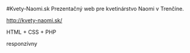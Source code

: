 #Kvety-Naomi.sk
Prezentačný web pre kvetinárstvo Naomi v Trenčíne.

http://kvety-naomi.sk/

HTML + CSS + PHP

responzívny
